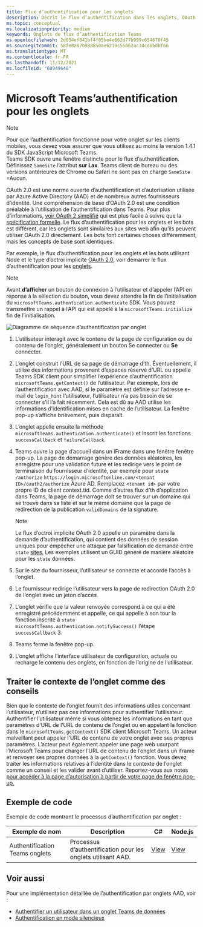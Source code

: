 ```yaml
---
title: Flux d’authentification pour les onglets
description: Décrit le flux d’authentification dans les onglets, OAuth par AAD et fournit un exemple de code
ms.topic: conceptual
ms.localizationpriority: medium
keywords: Onglets de flux d’authentification Teams
ms.openlocfilehash: 2d054ef841bf4f05be4e662d77b999c654670f45
ms.sourcegitcommit: 58fe8a87b988850ae6219c55062ac34cd8bdbf66
ms.translationtype: MT
ms.contentlocale: fr-FR
ms.lasthandoff: 11/12/2021
ms.locfileid: "60949648"
---
```

# <a name="microsoft-teams-authentication-flow-for-tabs"></a>Microsoft Teams’authentification pour les onglets

> [!NOTE]
> Pour que l’authentification fonctionne pour votre onglet sur les clients mobiles, vous devez vous assurer que vous utilisez au moins la version 1.4.1 du SDK JavaScript Microsoft Teams.  
> Teams SDK ouvre une fenêtre distincte pour le flux d’authentification. Définissez `SameSite` l’attribut **sur Lax**. Teams client de bureau ou des versions antérieures de Chrome ou Safari ne sont pas en charge `SameSite` =Aucun.

OAuth 2.0 est une norme ouverte d’authentification et d’autorisation utilisée par Azure Active Directory (AAD) et de nombreux autres fournisseurs d’identité. Une compréhension de base d’OAuth 2.0 est une condition préalable à l’utilisation de l’authentification dans Teams. Pour plus d’informations, [voir OAuth 2 simplifié](https://aaronparecki.com/oauth-2-simplified/) qui est plus facile à suivre que la [spécification formelle](https://oauth.net/2/). Le flux d’authentification pour les onglets et les bots est différent, car les onglets sont similaires aux sites web afin qu’ils peuvent utiliser OAuth 2.0 directement. Les bots font certaines choses différemment, mais les concepts de base sont identiques.

Par exemple, le flux d’authentification pour les onglets et les bots utilisant Node et le type d’octroi implicite [OAuth 2.0](https://oauth.net/2/grant-types/implicit/), voir démarrer le flux d’authentification pour les [onglets](~/tabs/how-to/authentication/auth-tab-aad.md#initiate-authentication-flow).

> [!NOTE]
> Avant **d’afficher** un bouton de connexion à l’utilisateur et d’appeler l’API en réponse à la sélection du bouton, vous devez attendre la fin de l’initialisation du `microsoftTeams.authentication.authenticate` SDK. Vous pouvez transmettre un rappel à l’API qui est appelé à la `microsoftTeams.initialize` fin de l’initialisation.

![Diagramme de séquence d’authentification par onglet](~/assets/images/authentication/tab_auth_sequence_diagram.png)

1. L’utilisateur interagit avec le contenu de la  page de configuration ou de contenu de l’onglet, généralement un bouton Se connecter ou **Se** connecter.
2. L’onglet construit l’URL de sa page de démarrage d’th. Éventuellement, il utilise des informations provenant d’espaces réservé d’URL ou appelle Teams SDK client pour simplifier l’expérience d’authentification `microsoftTeams.getContext()` de l’utilisateur. Par exemple, lors de l’authentification avec AAD, si le paramètre est définie sur l’adresse e-mail de `login_hint` l’utilisateur, l’utilisateur n’a pas besoin de se connecter s’il l’a fait récemment. Cela est dû au AAD utilise les informations d’identification mises en cache de l’utilisateur. La fenêtre pop-up s’affiche brièvement, puis disparaît.
3. L’onglet appelle ensuite la méthode `microsoftTeams.authentication.authenticate()` et inscrit les fonctions `successCallback` et `failureCallback`.
4. Teams ouvre la page d’accueil dans un iFrame dans une fenêtre fenêtre pop-up. La page de démarrage génère des données aléatoires, les enregistre pour une validation future et les redirige vers le point de terminaison du fournisseur d’identité, par exemple pour `state` `/authorize` `https://login.microsoftonline.com/<tenant ID>/oauth2/authorize` Azure AD. Remplacez `<tenant id>` par votre propre ID de client context.tid.
Comme d’autres flux d’th d’application dans Teams, la page de démarrage doit se trouver sur un domaine qui se trouve dans sa liste et sur le même domaine que la page de redirection de la publication `validDomains` de la signature.

    > [!NOTE]
    > Le flux d’octroi implicite OAuth 2.0 appelle un paramètre dans la demande d’authentification, qui contient des données de session uniques pour empêcher une attaque par falsification de demande entre `state` [sites.](https://en.wikipedia.org/wiki/Cross-site_request_forgery) Les exemples utilisent un GUID généré de manière aléatoire pour les `state` données.

5. Sur le site du fournisseur, l’utilisateur se connecte et accorde l’accès à l’onglet.
6. Le fournisseur redirige l’utilisateur vers la page de redirection OAuth 2.0 de l’onglet avec un jeton d’accès.
7. L’onglet vérifie que la valeur renvoyée correspond à ce qui a été enregistré précédemment et appelle, ce qui appelle à son tour la fonction inscrite à `state` `microsoftTeams.authentication.notifySuccess()` l’étape `successCallback` 3.
8. Teams ferme la fenêtre pop-up.
9. L’onglet affiche l’interface utilisateur de configuration, actuale ou recharge le contenu des onglets, en fonction de l’origine de l’utilisateur.

## <a name="treat-tab-context-as-hints"></a>Traiter le contexte de l’onglet comme des conseils

Bien que le contexte de l’onglet fournit des informations utiles concernant l’utilisateur, n’utilisez pas ces informations pour authentifier l’utilisateur. Authentifier l’utilisateur même si vous obtenez les informations en tant que paramètres d’URL de l’URL de contenu de l’onglet ou en appelant la fonction dans le `microsoftTeams.getContext()` SDK client Microsoft Teams. Un acteur malveillant peut appeler l’URL de contenu de votre onglet avec ses propres paramètres. L’acteur peut également appeler une page web usurpant l’Microsoft Teams pour charger l’URL de contenu de l’onglet dans un iframe et renvoyer ses propres données à la `getContext()` fonction. Vous devez traiter les informations relatives à l’identité dans le contexte de l’onglet comme un conseil et les valider avant d’utiliser. Reportez-vous aux notes [pour accéder à la page d’autorisation à partir de votre page de fenêtre pop-up.](~/tabs/how-to/authentication/auth-tab-aad.md#navigate-to-the-authorization-page-from-your-pop-up-page)

## <a name="code-sample"></a>Exemple de code

Exemple de code montrant le processus d’authentification par onglet :

| **Exemple de nom** | **Description** | **C#** | **Node.js** |
|-----------------|-----------------|-------------|------------|
| Authentification Teams onglets | Processus d’authentification pour les onglets utilisant AAD. | [View](https://github.com/OfficeDev/Microsoft-Teams-Samples/tree/main/samples/app-complete-sample/csharp) | [View](https://github.com/OfficeDev/Microsoft-Teams-Samples/tree/main/samples/app-complete-sample/nodejs) |

## <a name="see-also"></a>Voir aussi

Pour une implémentation détaillée de l’authentification par onglets AAD, voir :

* [Authentifier un utilisateur dans un onglet Teams de données](~/tabs/how-to/authentication/auth-tab-AAD.md)
* [Authentification en mode silencieux](~/tabs/how-to/authentication/auth-silent-AAD.md)
